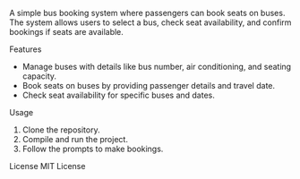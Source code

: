 A simple bus booking system where passengers can book seats on buses. The system allows users to select a bus, check seat availability, and confirm bookings if seats are available.

Features
- Manage buses with details like bus number, air conditioning, and seating capacity.
- Book seats on buses by providing passenger details and travel date.
- Check seat availability for specific buses and dates.

Usage
1. Clone the repository.
2. Compile and run the project.
3. Follow the prompts to make bookings.

License
MIT License
